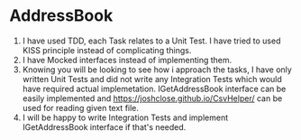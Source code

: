 # AddressBook

1. I have used TDD, each Task relates to a Unit Test. I have tried to used KISS principle instead of complicating things.
2. I have Mocked interfaces instead of implementing them.
3. Knowing you will be looking to see how i approach the tasks, I have only written Unit Tests and did not write any 
Integration Tests which would have required actual implemetation. IGetAddressBook interface can be easily 
implemented and https://joshclose.github.io/CsvHelper/ can be used for reading given text file.
4. I will be happy to write Integration Tests and implement IGetAddressBook interface if that's needed.
